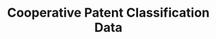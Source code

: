 ---
layout: default
bigquery: https://console.cloud.google.com/bigquery?p=patents-public-data&d=cpc&page=dataset
citation: '“Cooperative Patent Classification” by the EPO and USPTO, for public use. '
contributors: EPO, USPTO
cost: None
description: Cooperative Patent Classification Data contains the scheme and definitions
  of the Cooperative Patent Classification system for classifying patent documents.
  The CPC is the result of a partnership between the EPO and the USPTO in their joint
  effort to develop a common, internationally compatible classification system for
  technical documents, in particular patent publications, which will be used by both
  offices in the patent granting process
documentation: https://www.cooperativepatentclassification.org/cpcSchemeAndDefinitions
last_edit: Mon, 04 Apr 2022 19:07:06 GMT
location: https://www.cooperativepatentclassification.org/index
maintained_by: USPTO, EPO
schema_fields: '[''date_revised'', ''informativeReferences'', ''dateRevised'', ''titleFull'',
  ''glossary'', ''definition'', ''residualReferences'', ''title_full'', ''not_allocatable'',
  ''limitingReferences'', ''breakdown_code'', ''synonyms'', ''applicationReferences'',
  ''informative_references'', ''child_groups'', ''level'', ''status'', ''childGroups'',
  ''notAllocatable'', ''parents'', ''title_part'', ''ipc_concordant'', ''titlePart'',
  ''children'', ''limiting_references'', ''residual_references'', ''application_references'',
  ''sizeCache'', ''symbol'', ''ipcConcordant'', ''additional_only'', ''breakdownCode'']'
shortname: cooperative_patent_classification
tags:
- patents
- science
title: Cooperative Patent Classification Data
uuid: 984374a7-16e9-4b35-9445-458daceb01bf
---